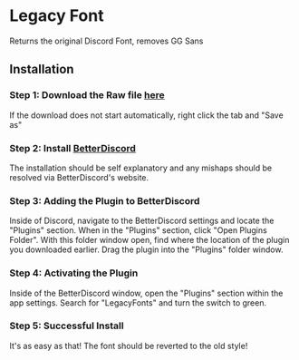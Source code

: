 <h1>Legacy Font</h1>
Returns the original Discord Font, removes GG Sans

<h2>Installation</h2>
<h3>Step 1: Download the Raw file <a href="https://github.com/cbtecMain/BetterDiscord/blob/a03105f8722fb01f1419f9c71a0abb048b58cf00/Legacy%20Font/LegacyFont.plugin.js">here</a></h3>
If the download does not start automatically, right click the tab and "Save as"
<h3>Step 2: Install <a href="https://betterdiscord.app/">BetterDiscord</a></h3>
The installation should be self explanatory and any mishaps should be resolved via BetterDiscord's website.
<h3>Step 3: Adding the Plugin to BetterDiscord</h3>
Inside of Discord, navigate to the BetterDiscord settings and locate the "Plugins" section.
When in the "Plugins" section, click "Open Plugins Folder".
With this folder window open, find where the location of the plugin you downloaded earlier.
Drag the plugin into the "Plugins" folder window.
<h3>Step 4: Activating the Plugin</h3>
Inside of the BetterDiscord window, open the "Plugins" section within the app settings.
Search for "LegacyFonts" and turn the switch to green.
<h3>Step 5: Successful Install</h3>
It's as easy as that! The font should be reverted to the old style!
